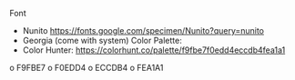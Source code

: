 Font
-	Nunito https://fonts.google.com/specimen/Nunito?query=nunito
-	Georgia (come with system)
Color Palette:
-	Color Hunter: https://colorhunt.co/palette/f9fbe7f0edd4eccdb4fea1a1

o	F9FBE7
o	F0EDD4
o	ECCDB4
o	FEA1A1
